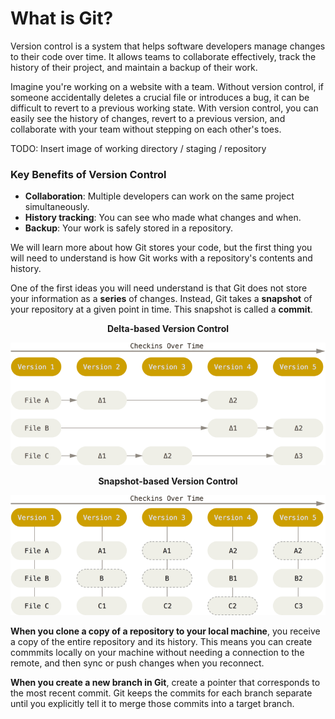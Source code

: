 # What is Git?

Version control is a system that helps software developers manage changes to their code over time. It allows teams to collaborate effectively, track the history of their project, and maintain a backup of their work.

Imagine you're working on a website with a team. Without version control, if someone accidentally deletes a crucial file or introduces a bug, it can be difficult to revert to a previous working state. With version control, you can easily see the history of changes, revert to a previous version, and collaborate with your team without stepping on each other's toes.

TODO: Insert image of working directory / staging / repository

### Key Benefits of Version Control

- **Collaboration**: Multiple developers can work on the same project simultaneously.
- **History tracking**: You can see who made what changes and when.
- **Backup**: Your work is safely stored in a repository.

We will learn more about how Git stores your code, but the first thing you will need to understand is how Git works with a repository's contents and history.


One of the first ideas you will need understand is that Git does not store your information as a **series** of changes. Instead, Git takes a **snapshot** of your repository at a given point in time. This snapshot is called a **commit**.

<div class="grid2"><div class="col">

<center> 

**Delta-based Version Control**

<img src="../../../img/Pasted%20image%2020240124080725.png" alt="Figure 1: Delta-based Version Control" />

</center>

</div> 

<div class="col">

<center>

**Snapshot-based Version Control**

<img src="../../../img/Pasted%20image%2020240124080829.png" alt="Figure 2: Snapshot-based Version Control"/>

<center>

</div></div>

**When you clone a copy of a repository to your local machine**, you receive a copy of the entire repository and its history. This means you can create commmits locally on your machine without needing a connection to the remote, and then sync or push changes when you reconnect.

**When you create a new branch in Git**, create a pointer that corresponds to the most recent commit. Git keeps the commits for each branch separate until you explicitly tell it to merge those commits into a target branch.